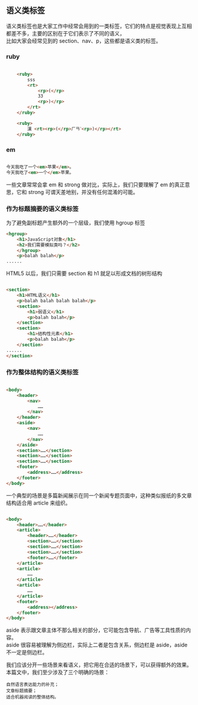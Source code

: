 ## 语义类标签

语义类标签也是大家工作中经常会用到的一类标签，它们的特点是视觉表现上互相都差不多，主要的区别在于它们表示了不同的语义，  
比如大家会经常见到的 section、nav、p，这些都是语义类的标签。

### ruby

```html
	
	<ruby>
		sss
		<rt>
			<rp>(</rp>
			33
			<rp>)</rp>
		</rt>
	</ruby>

	<ruby>
		漢 <rt><rp>(</rp>ㄏㄢˋ<rp>)</rp></rt>
	</ruby>
```

### em

```html

今天我吃了一个<em>苹果</em>。
今天我吃了<em>一个</em>苹果。
```

一些文章常常会拿 em 和 strong 做对比，实际上，我们只要理解了 em 的真正意思，它和 strong 可谓天差地别，并没有任何混淆的可能。

### 作为标题摘要的语义类标签

为了避免副标题产生额外的一个层级，我们使用 hgroup 标签

```html
<hgroup>
	<h1>JavaScript对象</h1>
	<h2>我们需要模拟类吗？</h2>
	</hgroup>
	<p>balah balah</p>
......

```

HTML5 以后，我们只需要 section 和 h1 就足以形成文档的树形结构

```html

<section>
    <h1>HTML语义</h1>
    <p>balah balah balah balah</p>
    <section>
        <h1>弱语义</h1>
        <p>balah balah</p>
    </section>
    <section>
        <h1>结构性元素</h1>
        <p>balah balah</p> 
    </section>
......
</section>

```

### 作为整体结构的语义类标签

```html

<body>
    <header>
        <nav>
            ……
        </nav>
    </header>
    <aside>
        <nav>
            ……
        </nav>
    </aside>
    <section>……</section>
    <section>……</section>
    <section>……</section>
    <footer>
        <address>……</address>
    </footer>
</body>
```

一个典型的场景是多篇新闻展示在同一个新闻专题页面中，这种类似报纸的多文章结构适合用 article 来组织。

```html

<body>
    <header>……</header>
    <article>
        <header>……</header>
        <section>……</section>
        <section>……</section>
        <section>……</section>
        <footer>……</footer>
    </article>
    <article>
        ……
    </article>
    <article>
        ……
    </article>
    <footer>
        <address></address>
    </footer>
</body>
```

aside 表示跟文章主体不那么相关的部分，它可能包含导航、广告等工具性质的内容。  
aside 很容易被理解为侧边栏，实际上二者是包含关系，侧边栏是 aside，aside 不一定是侧边栏。  

我们应该分开一些场景来看语义，把它用在合适的场景下，可以获得额外的效果。本篇文中，我们至少涉及了三个明确的场景：

```
自然语言表达能力的补充；
文章标题摘要；
适合机器阅读的整体结构。
```
